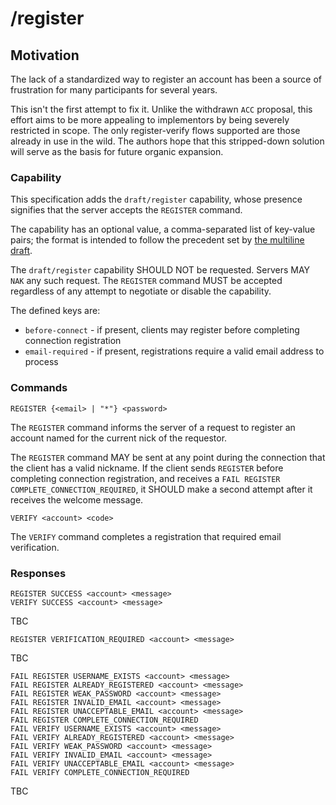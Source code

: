 # /register

## Motivation

The lack of a standardized way to register an account has been a source of frustration for many participants
for several years.

This isn't the first attempt to fix it. Unlike the withdrawn `ACC` proposal, this effort aims to be more
appealing to implementors by being severely restricted in scope. The only register-verify flows supported
are those already in use in the wild. The authors hope that this stripped-down solution will serve as the
basis for future organic expansion.

### Capability

This specification adds the `draft/register` capability, whose presence signifies that the server
accepts the `REGISTER` command.

The capability has an optional value, a comma-separated list of key-value pairs; the format is intended
to follow the precedent set by [the multiline draft][multiline].

The `draft/register` capability SHOULD NOT be requested. Servers MAY `NAK` any such request. The
`REGISTER` command MUST be accepted regardless of any attempt to negotiate or disable the capability.

The defined keys are:

 * `before-connect` - if present, clients may register before completing connection registration
 * `email-required` - if present, registrations require a valid email address to process

### Commands

    REGISTER {<email> | "*"} <password>
    
The `REGISTER` command informs the server of a request to register an account named for the current
nick of the requestor.

The `REGISTER` command MAY be sent at any point during the connection that the client has a valid
nickname. If the client sends `REGISTER` before completing connection registration, and receives a
`FAIL REGISTER COMPLETE_CONNECTION_REQUIRED`, it SHOULD make a second attempt after it receives the
welcome message.

    VERIFY <account> <code>
    
The `VERIFY` command completes a registration that required email verification.

### Responses

    REGISTER SUCCESS <account> <message>
    VERIFY SUCCESS <account> <message>
    
TBC

    REGISTER VERIFICATION_REQUIRED <account> <message>
    
TBC

    FAIL REGISTER USERNAME_EXISTS <account> <message>
    FAIL REGISTER ALREADY_REGISTERED <account> <message>
    FAIL REGISTER WEAK_PASSWORD <account> <message>
    FAIL REGISTER INVALID_EMAIL <account> <message>
    FAIL REGISTER UNACCEPTABLE_EMAIL <account> <message>
    FAIL REGISTER COMPLETE_CONNECTION_REQUIRED
    FAIL VERIFY USERNAME_EXISTS <account> <message>
    FAIL VERIFY ALREADY_REGISTERED <account> <message>
    FAIL VERIFY WEAK_PASSWORD <account> <message>
    FAIL VERIFY INVALID_EMAIL <account> <message>
    FAIL VERIFY UNACCEPTABLE_EMAIL <account> <message>
    FAIL VERIFY COMPLETE_CONNECTION_REQUIRED

TBC



[multiline]: https://github.com/ircv3/ircv3-specifications/pull/398/
